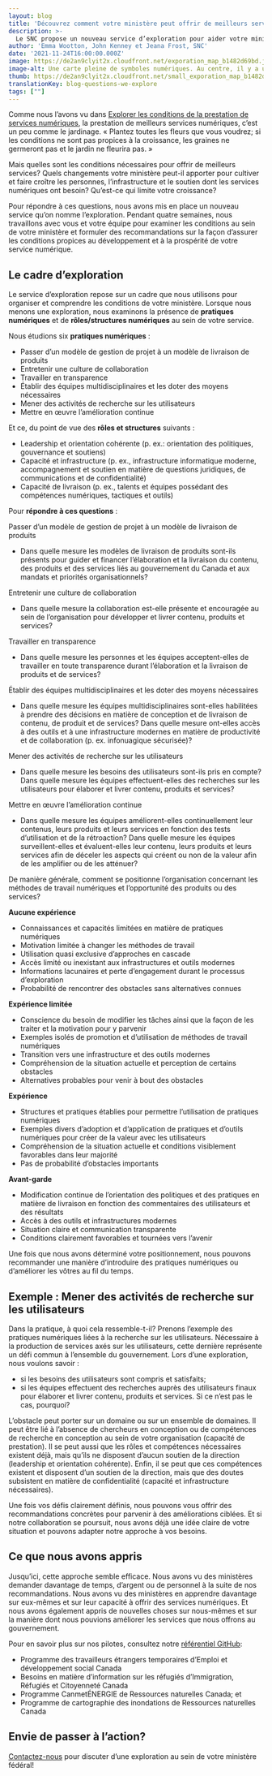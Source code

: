 ```yaml
---
layout: blog
title: 'Découvrez comment votre ministère peut offrir de meilleurs services'
description: >-
  Le SNC propose un nouveau service d’exploration pour aider votre ministère fédéral à offrir de meilleurs services numériques.
author: 'Emma Wootton, John Kenney et Jeana Frost, SNC'
date: '2021-11-24T16:00:00.000Z'
image: https://de2an9clyit2x.cloudfront.net/exporation_map_b1482d69bd.jpeg
image-alt: Une carte pleine de symboles numériques. Au centre, il y a un ordinateur portatif avec une paire de jumelles regardant de l’écran.
thumb: https://de2an9clyit2x.cloudfront.net/small_exporation_map_b1482d69bd.jpeg
translationKey: blog-questions-we-explore
tags: [""]
---
```

Comme nous l’avons vu dans [Explorer les conditions de la prestation de services numériques](https://numerique.canada.ca/2021/04/07/explorer-les-conditions-de-la-prestation-de-services-num%C3%A9riques/), la prestation de meilleurs services numériques, c’est un peu comme le jardinage. « Plantez toutes les fleurs que vous voudrez; si les conditions ne sont pas propices à la croissance, les graines ne germeront pas et le jardin ne fleurira pas. » 

Mais quelles sont les conditions nécessaires pour offrir de meilleurs services? Quels changements votre ministère peut-il apporter pour cultiver et faire croître les personnes, l’infrastructure et le soutien dont les services numériques ont besoin? Qu’est-ce qui limite votre croissance?

Pour répondre à ces questions, nous avons mis en place un nouveau service qu’on nomme l’exploration. Pendant quatre semaines, nous travaillons avec vous et votre équipe pour examiner les conditions au sein de votre ministère et formuler des recommandations sur la façon d’assurer les conditions propices au développement et à la prospérité de votre service numérique. 

## Le cadre d’exploration 

Le service d’exploration repose sur un cadre que nous utilisons pour organiser et comprendre les conditions de votre ministère. Lorsque nous menons une exploration, nous examinons la présence de **pratiques numériques** et de **rôles/structures numériques** au sein de votre service.
  
Nous étudions six **pratiques numériques** :

 * Passer d’un modèle de gestion de projet à un modèle de livraison de produits 
 * Entretenir une culture de collaboration 
 * Travailler en transparence 
 * Établir des équipes multidisciplinaires et les doter des moyens nécessaires
 * Mener des activités de recherche sur les utilisateurs 
 * Mettre en œuvre l’amélioration continue  

Et ce, du point de vue des **rôles et structures** suivants : 

 * Leadership et orientation cohérente (p. ex.: orientation des politiques, gouvernance et soutiens) 
 * Capacité et infrastructure (p. ex., infrastructure informatique moderne, accompagnement et soutien en matière de questions juridiques, de communications et de confidentialité)
 * Capacité de livraison (p. ex., talents et équipes possédant des compétences numériques, tactiques et outils)

Pour **répondre à ces questions** :

Passer d’un modèle de gestion de projet à un modèle de livraison de produits 

* Dans quelle mesure les modèles de livraison de produits sont-ils présents pour guider et financer l’élaboration et la livraison du contenu, des produits et des services liés au gouvernement du Canada et aux mandats et priorités organisationnels?

Entretenir une culture de collaboration

* Dans quelle mesure la collaboration est-elle présente et encouragée au sein de l’organisation pour développer et livrer contenu, produits et services?

Travailler en transparence 

* Dans quelle mesure les personnes et les équipes acceptent-elles de travailler en toute transparence durant l’élaboration et la livraison de produits et de services?

Établir des équipes multidisciplinaires et les doter des moyens nécessaires

* Dans quelle mesure les équipes multidisciplinaires sont-elles habilitées à prendre des décisions en matière de conception et de livraison de contenu, de produit et de services? Dans quelle mesure ont-elles accès à des outils et à une infrastructure modernes en matière de productivité et de collaboration (p. ex. infonuagique sécurisée)?

Mener des activités de recherche sur les utilisateurs 

* Dans quelle mesure les besoins des utilisateurs sont-ils pris en compte? Dans quelle mesure les équipes effectuent-elles des recherches sur les utilisateurs pour élaborer et livrer contenu, produits et services?

Mettre en œuvre l’amélioration continue  

* Dans quelle mesure les équipes améliorent-elles continuellement leur contenus, leurs produits et leurs services en fonction des tests d’utilisation et de la rétroaction? Dans quelle mesure les équipes surveillent-elles et évaluent-elles leur contenu, leurs produits et leurs services afin de déceler les aspects qui créent ou non de la valeur afin de les amplifier ou de les atténuer?

De manière générale, comment se positionne l’organisation concernant les méthodes de travail numériques et l’opportunité des produits ou des services?

**Aucune expérience**

* Connaissances et capacités limitées en matière de pratiques numériques
* Motivation limitée à changer les méthodes de travail
* Utilisation quasi exclusive d’approches en cascade
* Accès limité ou inexistant aux infrastructures et outils modernes
* Informations lacunaires et perte d’engagement durant le processus d’exploration
* Probabilité de rencontrer des obstacles sans alternatives connues

**Expérience limitée**

* Conscience du besoin de modifier les tâches ainsi que la façon de les traiter et la motivation pour y parvenir
* Exemples isolés de promotion et d’utilisation de méthodes de travail numériques
* Transition vers une infrastructure et des outils modernes
* Compréhension de la situation actuelle et perception de certains obstacles
* Alternatives probables pour venir à bout des obstacles

**Expérience**

* Structures et pratiques établies pour permettre l’utilisation de pratiques numériques
* Exemples divers d’adoption et d’application de pratiques et d’outils numériques pour créer de la valeur avec les utilisateurs
* Compréhension de la situation actuelle et conditions visiblement favorables dans leur majorité
* Pas de probabilité d’obstacles importants

**Avant-garde**

* Modification continue de l’orientation des politiques et des pratiques en matière de livraison en fonction des commentaires des utilisateurs et des résultats
* Accès à des outils et infrastructures modernes
* Situation claire et communication transparente
* Conditions clairement favorables et tournées vers l’avenir

Une fois que nous avons déterminé votre positionnement, nous pouvons recommander une manière d’introduire des pratiques numériques ou d’améliorer les vôtres au fil du temps.

## Exemple : Mener des activités de recherche sur les utilisateurs 

Dans la pratique, à quoi cela ressemble-t-il? Prenons l’exemple des pratiques numériques liées à la recherche sur les utilisateurs. Nécessaire à la production de services axés sur les utilisateurs, cette dernière représente un défi commun à l’ensemble du gouvernement. Lors d’une exploration, nous voulons savoir :

 * si les besoins des utilisateurs sont compris et satisfaits; 
 * si les équipes effectuent des recherches auprès des utilisateurs finaux pour élaborer et livrer contenu, produits et services. Si ce n’est pas le cas, pourquoi? 

L’obstacle peut porter sur un domaine ou sur un ensemble de domaines. Il peut être lié à l’absence de chercheurs en conception ou de compétences de recherche en conception au sein de votre organisation (capacité de prestation). Il se peut aussi que les rôles et compétences nécessaires existent déjà, mais qu’ils ne disposent d’aucun soutien de la direction (leadership et orientation cohérente). Enfin, il se peut que ces compétences existent et disposent d’un soutien de la direction, mais que des doutes subsistent en matière de confidentialité (capacité et infrastructure nécessaires).  

Une fois vos défis clairement définis, nous pouvons vous offrir des recommandations concrètes pour parvenir à des améliorations ciblées. Et si notre collaboration se poursuit, nous avons déjà une idée claire de votre situation et pouvons adapter notre approche à vos besoins. 

## Ce que nous avons appris

Jusqu’ici, cette approche semble efficace. Nous avons vu des ministères demander davantage de temps, d’argent ou de personnel à la suite de nos recommandations. Nous avons vu des ministères en apprendre davantage sur eux-mêmes et sur leur capacité à offrir des services numériques. Et nous avons également appris de nouvelles choses sur nous-mêmes et sur la manière dont nous pouvions améliorer les services que nous offrons au gouvernement.

Pour en savoir plus sur nos pilotes, consultez notre [référentiel GitHub](https://github.com/cds-snc/exploration-documentation/blob/main/Findings-what-we've-learned.md):

* Programme des travailleurs étrangers temporaires d’Emploi et développement social Canada
* Besoins en matière d’information sur les réfugiés d’Immigration, Réfugiés et Citoyenneté Canada
* Programme CanmetÉNERGIE de Ressources naturelles Canada; et
* Programme de cartographie des inondations de Ressources naturelles Canada

## Envie de passer à l’action? 

[Contactez-nous](mailto:cds-snc@servicecanada.gc.ca) pour discuter d’une exploration au sein de votre ministère fédéral!

